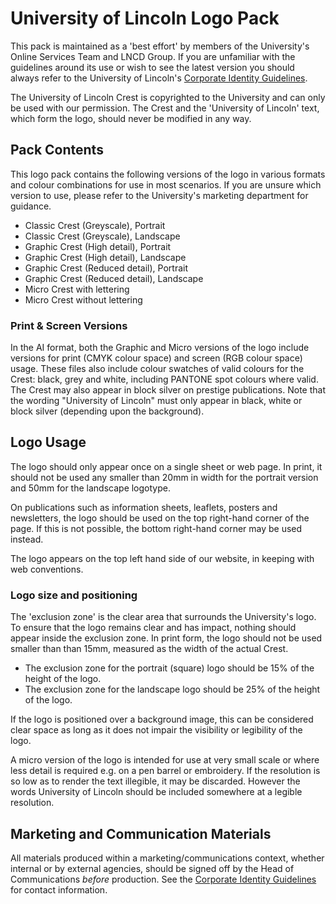 # University of Lincoln Logo Pack

This pack is maintained as a 'best effort' by members of the University's Online Services Team and LNCD Group. If you are unfamiliar with the guidelines around its use or wish to see the latest version you should always refer to the University of Lincoln's [Corporate Identity Guidelines](http://lincoln.ac.uk/identity).

The University of Lincoln Crest is copyrighted to the University and can only be used with our permission. The Crest and the 'University of Lincoln' text, which form the logo, should never be modified in any way.

## Pack Contents

This logo pack contains the following versions of the logo in various formats and colour combinations for use in most scenarios. If you are unsure which version to use, please refer to the University's marketing department for guidance.

* Classic Crest (Greyscale), Portrait
* Classic Crest (Greyscale), Landscape
* Graphic Crest (High detail), Portrait
* Graphic Crest (High detail), Landscape
* Graphic Crest (Reduced detail), Portrait
* Graphic Crest (Reduced detail), Landscape
* Micro Crest with lettering
* Micro Crest without lettering

### Print & Screen Versions

In the AI format, both the Graphic and Micro versions of the logo include versions for print (CMYK colour space) and screen (RGB colour space) usage. These files also include colour swatches of valid colours for the Crest: black, grey and white, including PANTONE spot colours where valid. The Crest may also appear in block silver on prestige publications. Note that the wording "University of Lincoln" must only appear in black, white or block silver (depending upon the background).

## Logo Usage

The logo should only appear once on a single sheet or web page. In print, it should not be used any smaller than 20mm in width for the portrait version and 50mm for the landscape logotype.

On publications such as information sheets, leaflets, posters and newsletters, the logo should be used on the top right-hand corner of the page. If this is not possible, the bottom right-hand corner may be used instead.

The logo appears on the top left hand side of our website, in keeping with web conventions.

### Logo size and positioning

The 'exclusion zone' is the clear area that surrounds the University's logo. To ensure that the logo remains clear and has impact, nothing should appear inside the exclusion zone. In print form, the logo should not be used smaller than than 15mm, measured as the width of the actual Crest.

* The exclusion zone for the portrait (square) logo should be 15% of the height of the logo.
* The exclusion zone for the landscape logo should be 25% of the height of the logo.

If the logo is positioned over a background image, this can be considered clear space as long as it does not impair the visibility or legibility of the logo.

A micro version of the logo is intended for use at very small scale or where less detail is required e.g. on a pen barrel or embroidery. If the resolution is so low as to render the text illegible, it may be discarded. However the words University of Lincoln should be included somewhere at a legible resolution.

## Marketing and Communication Materials

All materials produced within a marketing/communications context, whether internal or by external agencies, should be signed off by the Head of Communications *before* production. See the [Corporate Identity Guidelines](http://lincoln.ac.uk/identity) for contact information.